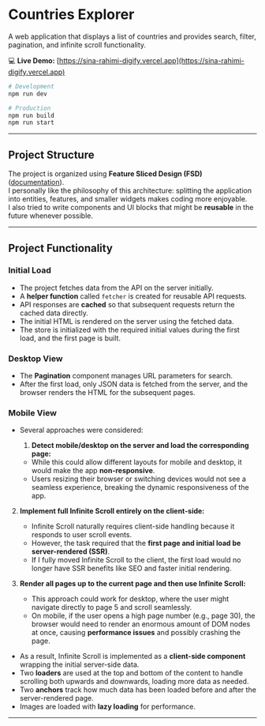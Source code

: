 # Countries Explorer

A web application that displays a list of countries and provides search, filter, pagination, and infinite scroll functionality.

💻 **Live Demo:** [https://sina-rahimi-digify.vercel.app](https://sina-rahimi-digify.vercel.app)

```bash
# Development
npm run dev

# Production
npm run build
npm run start
```

---

## Project Structure

The project is organized using **Feature Sliced Design (FSD)** ([documentation](https://feature-sliced.design/docs/get-started/overview)).  
I personally like the philosophy of this architecture: splitting the application into entities, features, and smaller widgets makes coding more enjoyable.  
I also tried to write components and UI blocks that might be **reusable** in the future whenever possible.

---

## Project Functionality

### Initial Load

- The project fetches data from the API on the server initially.
- A **helper function** called `fetcher` is created for reusable API requests.
- API responses are **cached** so that subsequent requests return the cached data directly.
- The initial HTML is rendered on the server using the fetched data.
- The store is initialized with the required initial values during the first load, and the first page is built.

### Desktop View

- The **Pagination** component manages URL parameters for search.
- After the first load, only JSON data is fetched from the server, and the browser renders the HTML for the subsequent pages.

### Mobile View

- Several approaches were considered:

  1. **Detect mobile/desktop on the server and load the corresponding page:**

  - While this could allow different layouts for mobile and desktop, it would make the app **non-responsive**.
  - Users resizing their browser or switching devices would not see a seamless experience, breaking the dynamic responsiveness of the app.

2. **Implement full Infinite Scroll entirely on the client-side:**

   - Infinite Scroll naturally requires client-side handling because it responds to user scroll events.
   - However, the task required that the **first page and initial load be server-rendered (SSR)**.
   - If I fully moved Infinite Scroll to the client, the first load would no longer have SSR benefits like SEO and faster initial rendering.

3. **Render all pages up to the current page and then use Infinite Scroll:**
   - This approach could work for desktop, where the user might navigate directly to page 5 and scroll seamlessly.
   - On mobile, if the user opens a high page number (e.g., page 30), the browser would need to render an enormous amount of DOM nodes at once, causing **performance issues** and possibly crashing the page.

- As a result, Infinite Scroll is implemented as a **client-side component** wrapping the initial server-side data.
- Two **loaders** are used at the top and bottom of the content to handle scrolling both upwards and downwards, loading more data as needed.
- Two **anchors** track how much data has been loaded before and after the server-rendered page.
- Images are loaded with **lazy loading** for performance.

---
